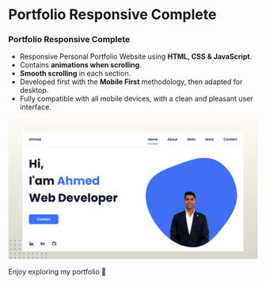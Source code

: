 # Portfolio Responsive Complete
### Portfolio Responsive Complete

- Responsive Personal Portfolio Website using **HTML, CSS & JavaScript**.  
- Contains **animations when scrolling**.  
- **Smooth scrolling** in each section.  
- Developed first with the **Mobile First** methodology, then adapted for desktop.  
- Fully compatible with all mobile devices, with a clean and pleasant user interface.  

![💙 Preview Image](/preview.png)

Enjoy exploring my portfolio 💙